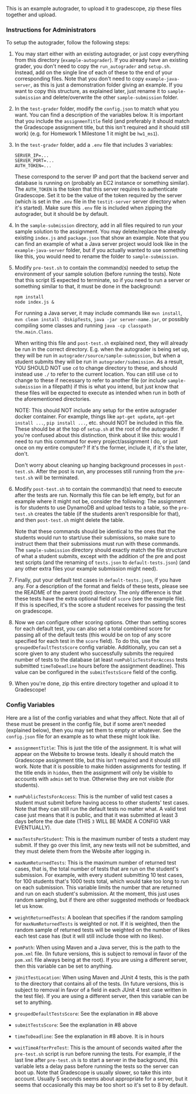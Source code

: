 This is an example autograder, to upload it to gradescope, zip these files together and upload.

### Instructions for Administrators

To setup the autograder, follow the following steps:

1. You may start either with an existing autograder, or just copy everything from this directory (`example-autograder`). If you already have an existing grader, you don't need to copy the `run_autograder` and `setup.sh`. Instead, add on the single line of each of these to the end of your corresponding files. Note that you don't need to copy `example-java-server`, as this is just a demonstration folder giving an example. If you want to copy this structure, as explained later, just rename it to `sample-submission` and delete/overwrite the other `sample-submission` folder.

2. In the `test-grader` folder, modify the `config.json` to match what you want. You can find a description of the variables below. It is important that you include the `assignmenTitle` field (and preferably it should match the Gradescope assignment title, but this isn't required and it should still work) (e.g. for Homework 1 Milestone 1 it might be `hw1_ms1`).

3. In the `test-grader` folder, add a `.env` file that includes 3 variables:

    ```
    SERVER_IP=...
    SERVER_PORT=...
    AUTH_TOKEN=...
    ```

    These correspond to the server IP and port that the backend server and database is running on (probably an EC2 instance or something similar). The `AUTH_TOKEN` is the token that this server requires to authenticate Gradescope. Set it to be the value of the token required by the server (which is set in the `.env` file in the `testit-server` server directory when it's started). Make sure this `.env` file is included when zipping the autograder, but it should be by default.

4. In the `sample-submission` directory, add in all files required to run your sample solution to the assignment. You may delete/replace the already existing `index.js` and `package.json` that show an example. Note that you can find an example of what a Java server project would look like in the `example-java-server` folder, but if you actually wanted to use something like this, you would need to rename the folder to `sample-submission`.

5. Modify `pre-test.sh` to contain the command(s) needed to setup the environment of your sample solution (before running the tests). Note that this script IS expected to terminate, so if you need to run a server or something similar to that, it must be done in the background:

    ```
    npm install
    node index.js &
    ```

    For running a Java server, it may include commands like `mvn install`, `mvn clean install -DskipTests`, `java -jar server-name.jar`, or possibly compiling some classes and running `java -cp classpath the.main.Class`.

    When writing this file and `post-test.sh` explained next, they will already be run in the correct directory. E.g. when the autograder is being set up, they will be run in `autograder/source/sample-submission`, but when a student submits they will be run in `autograder/submission`. As a result, YOU SHOULD NOT use `cd` to change directory to these, and should instead use `./` to refer to the current location. You can still use `cd` to change to these if necessary to refer to another file (or include `sample-submission` in a filepath) if this is what you intend, but just know that these files will be expected to execute as intended when run in both of the aforementioned directories.

    NOTE: This should NOT include any setup for the entire autograder docker container. For example, things like `apt-get update`, `apt-get install ...`, `pip install ...`, etc. should NOT be included in this file. These should be at the top of `setup.sh` at the root of the autograder. If you're confused about this distinction, think about it like this: would I need to run this command for every project/assignment I do, or just once on my entire computer? If it's the former, include it, if it's the later, don't.

    Don't worry about cleaning up hanging background processes in `post-test.sh`. After the post is run, any processes still running from the `pre-test.sh` will be terminated.

6. Modify `post-test.sh` to contain the command(s) that need to execute after the tests are run. Normally this file can be left empty, but for an example where it might not be, consider the following: The assignment is for students to use DynamoDB and upload tests to a table, so the `pre-test.sh` creates the table (if the students aren't responsible for that), and then `post-test.sh` might delete the table.

    Note that these commands should be identical to the ones that the students would run to start/use their submissions, so make sure to instruct them that their submissions must run with these commands. The `sample-submission` directory should exactly match the file structure of what a student submits, except with the addition of the pre and post test scripts (and the renaming of `tests.json` to `default-tests.json`) (and any other extra files your example submission might need).

7. Finally, put your default test cases in `default-tests.json`, if you have any. For a description of the format and fields of these tests, please see the README of the parent (root) directory. The only difference is that these tests have the extra optional field of `score` (see the example file). If this is specified, it's the score a student receives for passing the test on gradescope.

8. Now we can configure other scoring options. Other than setting scores for each default test, you can also set a total combined score for passing all of the default tests (this would be on top of any score specified for each test in the `score` field). To do this, use the `groupedDefaultTestsScore` config variable. Additionally, you can set a score given to any student who successfully submits the required number of tests to the database (at least `numPublicTestsForAccess` tests submitted `timeToDeadline` hours before the assignment deadline). This value can be configured in the `submitTestsScore` field of the config.

9. When you're done, zip this entire directory together and upload it to Gradescope!

### Config Variables

Here are a list of the config variables and what they affect. Note that all of these must be present in the config file, but if some aren't needed (explained below), then you may set them to empty or whatever. See the `config.json` file for an example as to what these might look like.

- `assignmentTitle`: This is just the title of the assignment. It is what will appear on the Website to browse tests. Ideally it should match the Gradescope assignment title, but this isn't required and it should still work. Note that it is possible to make hidden assignments for testing. If the title ends in `hidden`, then the assignment will only be visible to accounts with `admin` set to true. Otherwise they are not visible (for students).

- `numPublicTestsForAccess`: This is the number of valid test cases a student must submit before having access to other students' test cases. Note that they can still run the default tests no matter what. A valid test case just means that it is public, and that it was submitted at least 3 days before the due date (THIS `3` WILL BE MADE A CONFIG VAR EVENTUALLY).

- `maxTestsPerStudent`: This is the maximum number of tests a student may submit. If they go over this limit, any new tests will not be submitted, and they must delete them from the Website after logging in.

- `maxNumReturnedTests`: This is the maximum number of returned test cases, that is, the total number of tests that are run on the student's submission. For example, with every student submitting 10 test cases, for 100 students that's 1000 tests total, which would take too long to run on each submission. This variable limits the number that are returned and run on each student's submission. At the moment, this just uses random sampling, but if there are other suggested methods or feedback let us know.

- `weightReturnedTests`: A boolean that specifies if the random sampling for `maxNumReturnedTests` is weighted or not. If it is weighted, then the random sample of returned tests will be weighted on the number of likes each test case has (but it will still include those with no likes).

- `pomPath`: When using Maven and a Java server, this is the path to the `pom.xml` file. (In future versions, this is subject to removal in favor of the `pom.xml` file always being at the root). If you are using a different server, then this variable can be set to anything.

- `jUnitTestLocation`: When using Maven and JUnit 4 tests, this is the path to the directory that contains all of the tests. (In future versions, this is subject to removal in favor of a field in each JUnit 4 test case written in the test file). If you are using a different server, then this variable can be set to anything.

- `groupedDefaultTestsScore`: See the explanation in #8 above

- `submitTestsScore`: See the explanation in #8 above

- `timeToDeadline`: See the explanation in #8 above. It is in hours

- `waitTimeAfterPreTest`: This is the amount of seconds waited after the `pre-test.sh` script is run before running the tests. For example, if the last line after `pre-test.sh` is to start a server in the background, this variable lets a delay pass before running the tests so the server can boot up. Note that Gradescope is usually slower, so take this into account. Usually 5 seconds seems about appropriate for a server, but it seems that occasionally this may be too short so it's set to 8 by default.
